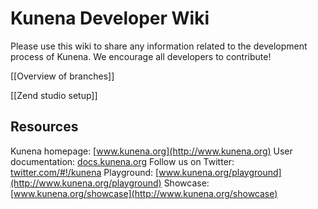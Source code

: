 # Kunena Developer Wiki

Please use this wiki to share any information related to the development process of Kunena. We encourage all developers to contribute!

[[Overview of branches]]

[[Zend studio setup]]

## Resources

Kunena homepage: [www.kunena.org](http://www.kunena.org)
User documentation: [docs.kunena.org](http://docs.kunena.org/index.php/Main_Page)
Follow us on Twitter: [twitter.com/#!/kunena](https://twitter.com/#!/kunena)
Playground: [www.kunena.org/playground](http://www.kunena.org/playground)
Showcase: [www.kunena.org/showcase](http://www.kunena.org/showcase)